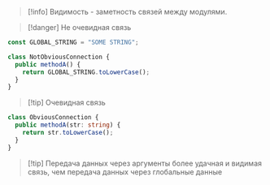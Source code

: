 >[!info] Видимость - заметность связей между модулями.  

>[!danger] Не очевидная связь
```ts
const GLOBAL_STRING = "SOME STRING";

class NotObviousConnection {
  public methodA() {
    return GLOBAL_STRING.toLowerCase();
  }
}
```

>[!tip] Очевидная связь
```ts
class ObviousConnection {
  public methodA(str: string) {
    return str.toLowerCase();
  }
}
```

>[!tip] Передача данных через аргументы более удачная и видимая связь, чем передача данных через глобальные данные